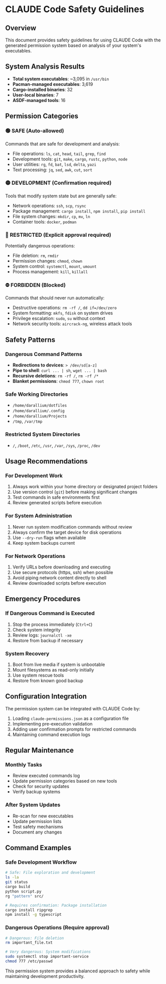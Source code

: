 # CLAUDE Code Safety Guidelines

## Overview
This document provides safety guidelines for using CLAUDE Code with the generated permission system based on analysis of your system's executables.

## System Analysis Results
- **Total system executables**: ~3,095 in `/usr/bin`
- **Pacman-managed executables**: 3,619
- **Cargo-installed binaries**: 32
- **User-local binaries**: 7
- **ASDF-managed tools**: 16

## Permission Categories

### 🟢 SAFE (Auto-allowed)
Commands that are safe for development and analysis:
- File operations: `ls`, `cat`, `head`, `tail`, `grep`, `find`
- Development tools: `git`, `make`, `cargo`, `rustc`, `python`, `node`
- User utilities: `rg`, `fd`, `bat`, `lsd`, `delta`, `yazi`
- Text processing: `jq`, `sed`, `awk`, `cut`, `sort`

### 🟡 DEVELOPMENT (Confirmation required)
Tools that modify system state but are generally safe:
- Network operations: `ssh`, `scp`, `rsync`
- Package management: `cargo install`, `npm install`, `pip install`
- File system changes: `mkdir`, `cp`, `mv`, `ln`
- Container tools: `docker`, `podman`

### 🔴 RESTRICTED (Explicit approval required)
Potentially dangerous operations:
- File deletion: `rm`, `rmdir`
- Permission changes: `chmod`, `chown`
- System control: `systemctl`, `mount`, `umount`
- Process management: `kill`, `killall`

### ⛔ FORBIDDEN (Blocked)
Commands that should never run automatically:
- Destructive operations: `rm -rf /`, `dd if=/dev/zero`
- System formatting: `mkfs`, `fdisk` on system drives
- Privilege escalation: `sudo`, `su` without context
- Network security tools: `aircrack-ng`, wireless attack tools

## Safety Patterns

### Dangerous Command Patterns
- **Redirections to devices**: `> /dev/sd[a-z]`
- **Pipe to shell**: `curl ... | sh`, `wget ... | bash`
- **Recursive deletions**: `rm -rf /`, `rm -rf /*`
- **Blanket permissions**: `chmod 777`, `chown root`

### Safe Working Directories
- `/home/darallium/dotfiles`
- `/home/darallium/.config`
- `/home/darallium/Projects`
- `/tmp`, `/var/tmp`

### Restricted System Directories
- `/`, `/boot`, `/etc`, `/usr`, `/var`, `/sys`, `/proc`, `/dev`

## Usage Recommendations

### For Development Work
1. Always work within your home directory or designated project folders
2. Use version control (`git`) before making significant changes
3. Test commands in safe environments first
4. Review generated scripts before execution

### For System Administration
1. Never run system modification commands without review
2. Always confirm the target device for disk operations
3. Use `--dry-run` flags when available
4. Keep system backups current

### For Network Operations
1. Verify URLs before downloading and executing
2. Use secure protocols (https, ssh) when possible
3. Avoid piping network content directly to shell
4. Review downloaded scripts before execution

## Emergency Procedures

### If Dangerous Command is Executed
1. Stop the process immediately (`Ctrl+C`)
2. Check system integrity
3. Review logs: `journalctl -xe`
4. Restore from backup if necessary

### System Recovery
1. Boot from live media if system is unbootable
2. Mount filesystems as read-only initially
3. Use system rescue tools
4. Restore from known good backup

## Configuration Integration

The permission system can be integrated with CLAUDE Code by:
1. Loading `claude-permissions.json` as a configuration file
2. Implementing pre-execution validation
3. Adding user confirmation prompts for restricted commands
4. Maintaining command execution logs

## Regular Maintenance

### Monthly Tasks
- Review executed commands log
- Update permission categories based on new tools
- Check for security updates
- Verify backup systems

### After System Updates
- Re-scan for new executables
- Update permission lists
- Test safety mechanisms
- Document any changes

## Command Examples

### Safe Development Workflow
```bash
# Safe: File exploration and development
ls -la
git status
cargo build
python script.py
rg "pattern" src/

# Requires confirmation: Package installation
cargo install ripgrep
npm install -g typescript
```

### Dangerous Operations (Require approval)
```bash
# Dangerous: File deletion
rm important_file.txt

# Very dangerous: System modifications
sudo systemctl stop important-service
chmod 777 /etc/passwd
```

This permission system provides a balanced approach to safety while maintaining development productivity.